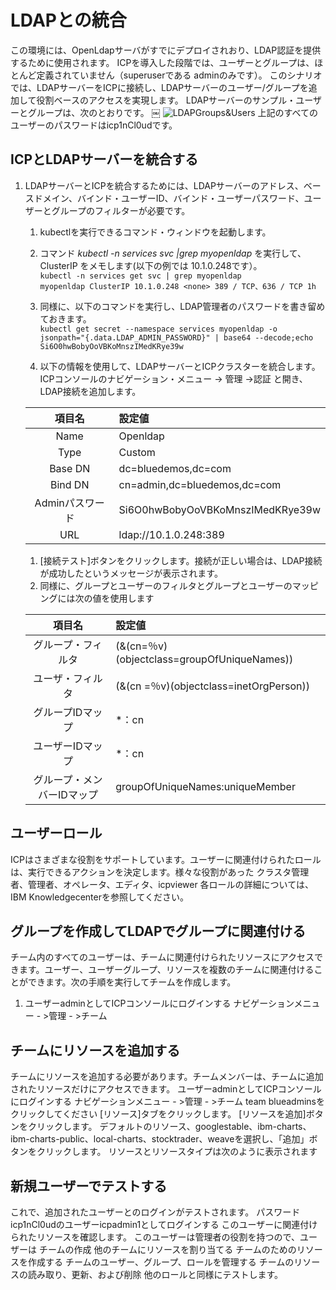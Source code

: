 # LDAPとの統合
この環境には、OpenLdapサーバがすでにデプロイされおり、LDAP認証を提供するために使用されます。 ICPを導入した段階では、ユーザーとグループは、ほとんど定義されていません（superuserである adminのみです）。
このシナリオでは、LDAPサーバーをICPに接続し、LDAPサーバーのユーザー/グループを追加して役割ベースのアクセスを実現します。 LDAPサーバーのサンプル・ユーザーとグループは、次のとおりです。
￼
<source srcset="https://ibm-dte.mybluemix.net/images/tutorials/cloud-private-trial/ldapgroupsandusers.webp" type="image/webp">
<source srcset="http://ibm-dte.mybluemix.net/images/tutorials/cloud-private-trial/ldapgroupsandusers.png" type="image/png"> 
<img src="https://ibm-dte.mybluemix.net/images/tutorials/cloud-private-trial/ldapgroupsandusers.png" alt="LDAPGroups&Users" >
上記のすべてのユーザーのパスワードはicp1nCl0udです。

## ICPとLDAPサーバーを統合する
1. LDAPサーバーとICPを統合するためには、LDAPサーバーのアドレス、ベースドメイン、バインド・ユーザーID、バインド・ユーザーパスワード、ユーザーとグループのフィルターが必要です。
    1. kubectlを実行できるコマンド・ウィンドウを起動します。
    1. コマンド *kubectl -n services svc |grep myopenldap* を実行して、ClusterIP をメモします(以下の例では 10.1.0.248です）。<br>
    `kubectl -n services get svc | grep myopenldap` <br>
    `myopenldap ClusterIP 10.1.0.248 <none> 389 / TCP、636 / TCP 1h`

    1. 同様に、以下のコマンドを実行し、LDAP管理者のパスワードを書き留めておきます。<br>
    `kubectl get secret --namespace services myopenldap -o jsonpath="{.data.LDAP_ADMIN_PASSWORD}" | base64 --decode;echo`<br>
    `Si6O0hwBobyOoVBKoMnszIMedKRye39w`

    1. 以下の情報を使用して、LDAPサーバーとICPクラスターを統合します。
    ICPコンソールのナビゲーション・メニュー -> 管理 ->認証 と開き、LDAP接続を追加します。

    |項目名|設定値|
    |:--:|:--|
    |Name|Openldap|
    |Type|Custom|
    |Base DN|dc=bluedemos,dc=com|
    |Bind DN|cn=admin,dc=bluedemos,dc=com|
    |Adminパスワード|Si6O0hwBobyOoVBKoMnszIMedKRye39w|
    |URL|ldap://10.1.0.248:389|
    
    1. [接続テスト]ボタンをクリックします。接続が正しい場合は、LDAP接続が成功したというメッセージが表示されます。
    1. 同様に、グループとユーザーのフィルタとグループとユーザーのマッピングには次の値を使用します
    
    |項目名|設定値|
    |:--:|:--|
    |グループ・フィルタ|(&(cn=％v)(objectclass=groupOfUniqueNames))|
    |ユーザ・フィルタ|(&(cn =％v)(objectclass=inetOrgPerson))
    |グループIDマップ|*：cn|
    |ユーザーIDマップ|*：cn|
    |グループ・メンバーIDマップ|groupOfUniqueNames:uniqueMember|


## ユーザーロール
ICPはさまざまな役割をサポートしています。ユーザーに関連付けられたロールは、実行できるアクションを決定します。様々な役割があった
クラスタ管理者、管理者、オペレータ、エディタ、icpviewer
各ロールの詳細については、IBM Knowledgecenterを参照してください。

## グループを作成してLDAPでグループに関連付ける
チーム内のすべてのユーザーは、チームに関連付けられたリソースにアクセスできます。ユーザー、ユーザーグループ、リソースを複数のチームに関連付けることができます。次の手順を実行してチームを作成します。
1. ユーザーadminとしてICPコンソールにログインする
ナビゲーションメニュー - >管理 - >チーム

## チームにリソースを追加する
チームにリソースを追加する必要があります。チームメンバーは、チームに追加されたリソースだけにアクセスできます。
ユーザーadminとしてICPコンソールにログインする
ナビゲーションメニュー - >管理 - >チーム
team blueadminsをクリックしてください
[リソース]タブをクリックします。
[リソースを追加]ボタンをクリックします。
デフォルトのリソース、googlestable、ibm-charts、ibm-charts-public、local-charts、stocktrader、weaveを選択し、「追加」ボタンをクリックします。
リソースとリソースタイプは次のように表示されます

## 新規ユーザーでテストする
これで、追加されたユーザーとのログインがテストされます。
パスワードicp1nCl0udのユーザーicpadmin1としてログインする
このユーザーに関連付けられたリソースを確認します。
このユーザーは管理者の役割を持つので、ユーザーは
チームの作成
他のチームにリソースを割り当てる
チームのためのリソースを作成する
チームのユーザー、グループ、ロールを管理する
チームのリソースの読み取り、更新、および削除
他のロールと同様にテストします。
